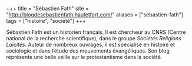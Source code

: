 +++
title = "Sébastien Fath"
site = "http://blogdesebastienfath.hautetfort.com/"
aliases = ["sebastien-fath"]
tags = ["histoire", "société"]
+++

Sébastien Fath est un historien français. Il est chercheur au CNRS (Centre national de la recherche scientifique), dans le groupe *Sociétés Religions Laïcités*. Auteur de nombreux ouvrages, il est spécialisé en histoire et sociologie et dans l’étude des mouvements évangéliques. Son blog représente une belle veille sur le protestantisme dans la société.
